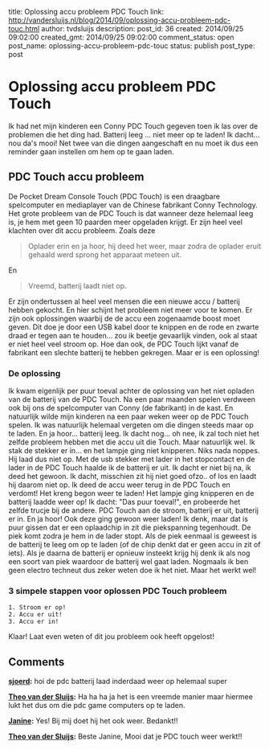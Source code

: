 title: Oplossing accu probleem PDC Touch
link: http://vandersluijs.nl/blog/2014/09/oplossing-accu-probleem-pdc-touc.html
author: tvdsluijs
description: 
post_id: 36
created: 2014/09/25 09:02:00
created_gmt: 2014/09/25 09:02:00
comment_status: open
post_name: oplossing-accu-probleem-pdc-touc
status: publish
post_type: post

# Oplossing accu probleem PDC Touch

Ik had net mijn kinderen een Conny PDC Touch gegeven toen ik las over de problemen die het ding had. Batterij leeg ... niet meer op te laden! Ik dacht... nou da's mooi! Net twee van die dingen aangeschaft en nu moet ik dus een reminder gaan instellen om hem op te gaan laden. 

## PDC Touch accu probleem

De Pocket Dream Console Touch (PDC Touch) is een draagbare spelcomputer en mediaplayer van de Chinese fabrikant Conny Technology. Het grote probleem van de PDC Touch is dat wanneer deze helemaal leeg is, je hem met geen 10 paarden meer opgeladen krijgt. Er zijn heel veel klachten over dit accu probleem. Zoals deze 

> Oplader erin en ja hoor, hij deed het weer, maar zodra de oplader eruit gehaald werd sprong het apparaat meteen uit.

En 

> Vreemd, batterij laadt niet op.

Er zijn ondertussen al heel veel mensen die een nieuwe accu / batterij hebben gekocht. En hier schijnt het probleem niet meer voor te komen. Er zijn ook oplossingen waarbij de de accu een zogenaamde boost moet geven. Dit doe je door een USB kabel door te knippen en de rode en zwarte draad er tegen aan te houden... zou ik beetje gevaarlijk vinden, ook al staat er niet heel veel stroom op. Hoe dan ook, de PDC Touch lijkt vanaf de fabrikant een slechte batterij te hebben gekregen. Maar er is een oplossing! 

### De oplossing

Ik kwam eigenlijk per puur toeval achter de oplossing van het niet opladen van de batterij van de PDC Touch. Na een paar maanden spelen verdween ook bij ons de spelcomputer van Conny (de fabrikant) in de kast. En natuurlijk wilde mijn kinderen na een paar weken weer op de PDC Touch spelen. Ik was natuurlijk helemaal vergeten om die dingen steeds maar op te laden. En ja hoor... batterij leeg. Ik dacht nog... oh nee, ik zal toch niet het zelfde probleem hebben met die accu uit die Touch. Maar natuurlijk wel. Ik stak de stekker er in... en het lampje ging niet knipperen. Niks nada noppes. Hij laad dus niet op. Met de usb stekker met lader in het stopcontact en de lader in de PDC Touch haalde ik de batterij er uit. Ik dacht er niet bij na, ik deed het gewoon. Ik dacht, misschien zit hij niet goed ofzo.. of los en laadt hij daarom niet op. Ik deed de accu weer terug in de PDC Touch en verdomt! Het kreng begon weer te laden! Het lampje ging knipperen en de batterij laadde weer op! Ik dacht: "Das puur toeval!", en probeerde het zelfde trucje bij de andere. PDC Touch aan de stroom, batterij er uit, batterij er in. En ja hoor! Ook deze ging gewoon weer laden! Ik denk, maar dat is puur gissen dat er een oplaadchip in zit die piekspanning tegenhoudt. De piek komt zodra je hem in de lader stopt. Als de piek eenmaal is geweest is de batterij te leeg om op te laden (of de chip denkt dat er geen accu in zit of iets). Als je daarna de batterij er opnieuw insteekt krijg hij denk ik als nog een soort van piek waardoor de batterij wel gaat laden. Nogmaals ik ben geen electro techneut dus zeker weten doe ik het niet. Maar het werkt wel! 

### 3 simpele stappen voor oplossen PDC Touch probleem

    1. Stroom er op!
    2. Accu er uit!
    3. Accu er in!
Klaar! Laat even weten of dit jou probleem ook heeft opgelost!

## Comments

**[sjoerd](#6439 "2016-08-07 13:50:19"):** hoi de pdc batterij laad inderdaad weer op helemaal super

**[Theo van der Sluijs](#6440 "2016-08-07 14:35:26"):** Ha ha ha ja het is een vreemde manier maar hiermee lukt het dus om die pdc game computers op te laden.

**[Janine](#14068 "2016-11-14 17:26:16"):** Yes! Bij mij doet hij het ook weer. Bedankt!!

**[Theo van der Sluijs](#14382 "2016-11-18 17:26:29"):** Beste Janine, Mooi dat je PDC touch weer werkt!!

